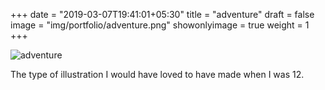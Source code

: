 +++
date = "2019-03-07T19:41:01+05:30"
title = "adventure"
draft = false
image = "img/portfolio/adventure.png"
showonlyimage = true
weight = 1
+++

![adventure](/img/portfolio/adventure.png)

The type of illustration I would have loved to have made when I was 12.

